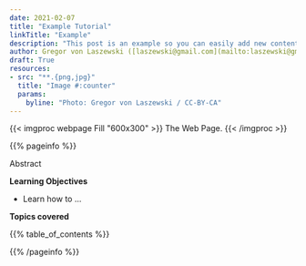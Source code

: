 ```yaml
---
date: 2021-02-07
title: "Example Tutorial"
linkTitle: "Example"
description: "This post is an example so you can easily add new content."
author: Gregor von Laszewski ([laszewski@gmail.com](mailto:laszewski@gmail.com)) [laszewski.github.io](https://laszewski.github.io)
draft: True
resources:
- src: "**.{png,jpg}"
  title: "Image #:counter"
  params:
    byline: "Photo: Gregor von Laszewski / CC-BY-CA"
---
```


{{< imgproc webpage Fill "600x300" >}}
The Web Page.
{{< /imgproc >}}


{{% pageinfo %}}

Abstract

**Learning Objectives**

* Learn how to ...
  
**Topics covered**

{{% table_of_contents %}}

{{% /pageinfo %}}

```bash

```